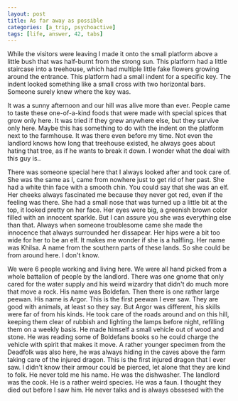 ```yaml
---
layout: post
title: As far away as possible
categories: [a_trip, psychoactive]
tags: [life, answer, 42, tabs]
---
```


While the visitors were leaving I made it onto the small platform above a little bush that was half-burnt from the strong sun. This platform had a little staircase into a treehouse, which had multiple little fake flowers growing around the entrance. This platform had a small indent for a specific key. The indent looked something like a small cross with two horizontal bars. Someone surely knew where the key was.

It was a sunny afternoon and our hill was alive more than ever. People came to taste these one-of-a-kind foods that were made with special spices that grow only here. It was tried if they grew anywhere else, but they survive only here. Maybe this has something to do with the indent on the platform next to the farmhouse. It was there even before my time. Not even the landlord knows how long that treehouse existed, he always goes about hating that tree, as if he wants to break it down. I wonder what the deal with this guy is..

There was someone special here that I always looked after and took care of. She was the same as I, came from nowhere just to get rid of her past. She had a white thin face with a smooth chin. You could say that she was an elf. Her cheeks always fascinated me because they never got red, even if the feeling was there. She had a small nose that was turned up a little bit at the top, it looked pretty on her face. Her eyes were big, a greenish brown color filled with an innocent sparkle. But I can assure you she was everything else than that. Always when someone troublesome came she made the innocence that always surrounded her dissapear. Her hips were a bit too wide for her to be an elf. It makes me wonder if she is a halfling. Her name was Khilsa. A name from the southern parts of these lands. So she could be from around here. I don't know.

We were 6 people working and living here. We were all hand picked from a whole battalion of people by the landlord. There was one gnome that only cared for the water supply and his weird wizardry that didn't do much more that move a rock. His name was Boldefan. Then there is one rather large peewan. His name is Argor. This is the first peewan I ever saw. They are good with animals, at least so they say. But Argor was different, his skills were far of from his kinds. He took care of the roads around and on this hill, keeping them clear of rubbish and lighting the lamps before night, refilling them on a weekly basis. He made himself a small vehicle out of wood and stone. He was reading some of Boldefans books so he could charge the vehicle with spirit that makes it move. A rather younger specimen from the Deadfolk was also here, he was always hiding in the caves above the farm taking care of the injured dragon. This is the first injured dragon that I ever saw. I didn't know their armour could be pierced, let alone that they are kind to folk. He never told me his name. He was the dishwasher. The landlord was the cook. He is a rather weird species. He was a faun. I thought they died out before I saw him. He never talks and is always obssesed with the

